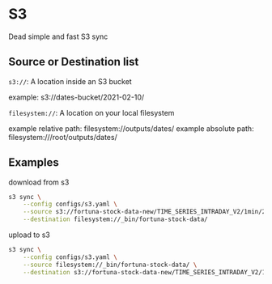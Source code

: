 # S3

Dead simple and fast S3 sync

## Source or Destination list

`s3://`: A location inside an S3 bucket

example: s3://dates-bucket/2021-02-10/

`filesystem://`: A location on your local filesystem

example relative path: filesystem://outputs/dates/
example absolute path: filesystem:///root/outputs/dates/

## Examples

download from s3
```bash
s3 sync \
    --config configs/s3.yaml \
    --source s3://fortuna-stock-data-new/TIME_SERIES_INTRADAY_V2/1min/2021-02-10/ \
    --destination filesystem://_bin/fortuna-stock-data/
```

upload to s3
```bash
s3 sync \
    --config configs/s3.yaml \
    --source filesystem://_bin/fortuna-stock-data/ \
    --destination s3://fortuna-stock-data-new/TIME_SERIES_INTRADAY_V2/1min/2021-02-10/
```
